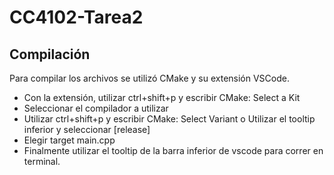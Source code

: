 # CC4102-Tarea2
## Compilación
Para compilar los archivos se utilizó CMake y su extensión VSCode.

* Con la extensión, utilizar ctrl+shift+p y escribir CMake: Select a Kit
* Seleccionar el compilador a utilizar
* Utilizar ctrl+shift+p y escribir CMake: Select Variant o Utilizar el tooltip inferior y seleccionar [release]
* Elegir target main.cpp
* Finalmente utilizar el tooltip de la barra inferior de vscode para correr en terminal.
